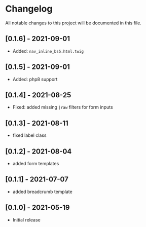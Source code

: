 # Changelog

All notable changes to this project will be documented in this file.

## [0.1.6] - 2021-09-01

- Added: `nav_inline_bs5.html.twig`

## [0.1.5] - 2021-09-01

- Added: php8 support

## [0.1.4] - 2021-08-25

- Fixed: added missing `|raw` filters for form inputs

## [0.1.3] - 2021-08-11

- fixed label class

## [0.1.2] - 2021-08-04

- added form templates

## [0.1.1] - 2021-07-07

- added breadcrumb template

## [0.1.0] - 2021-05-19

- Initial release
